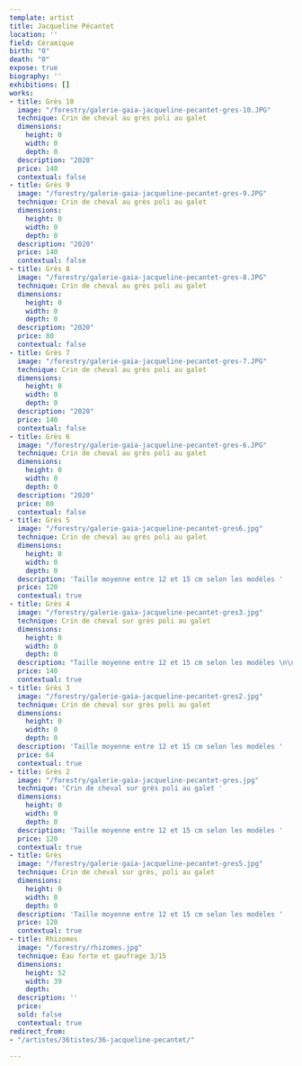 ```yaml
---
template: artist
title: Jacqueline Pécantet
location: ''
field: Céramique
birth: "0"
death: "0"
expose: true
biography: ''
exhibitions: []
works:
- title: Grès 10
  image: "/forestry/galerie-gaia-jacqueline-pecantet-gres-10.JPG"
  technique: Crin de cheval au grès poli au galet
  dimensions:
    height: 0
    width: 0
    depth: 0
  description: "2020"
  price: 140
  contextual: false
- title: Grès 9
  image: "/forestry/galerie-gaia-jacqueline-pecantet-gres-9.JPG"
  technique: Crin de cheval au grès poli au galet
  dimensions:
    height: 0
    width: 0
    depth: 0
  description: "2020"
  price: 140
  contextual: false
- title: Grès 8
  image: "/forestry/galerie-gaia-jacqueline-pecantet-gres-8.JPG"
  technique: Crin de cheval au grès poli au galet
  dimensions:
    height: 0
    width: 0
    depth: 0
  description: "2020"
  price: 80
  contextual: false
- title: Grès 7
  image: "/forestry/galerie-gaia-jacqueline-pecantet-gres-7.JPG"
  technique: Crin de cheval au grès poli au galet
  dimensions:
    height: 0
    width: 0
    depth: 0
  description: "2020"
  price: 140
  contextual: false
- title: Grès 6
  image: "/forestry/galerie-gaia-jacqueline-pecantet-gres-6.JPG"
  technique: Crin de cheval au grès poli au galet
  dimensions:
    height: 0
    width: 0
    depth: 0
  description: "2020"
  price: 80
  contextual: false
- title: Grès 5
  image: "/forestry/galerie-gaia-jacqueline-pecantet-gres6.jpg"
  technique: Crin de cheval au grès poli au galet
  dimensions:
    height: 0
    width: 0
    depth: 0
  description: 'Taille moyenne entre 12 et 15 cm selon les modèles '
  price: 120
  contextual: true
- title: Grès 4
  image: "/forestry/galerie-gaia-jacqueline-pecantet-gres3.jpg"
  technique: Crin de cheval sur grès poli au galet
  dimensions:
    height: 0
    width: 0
    depth: 0
  description: "Taille moyenne entre 12 et 15 cm selon les modèles \n\nVendu par lot"
  price: 140
  contextual: true
- title: Grès 3
  image: "/forestry/galerie-gaia-jacqueline-pecantet-gres2.jpg"
  technique: Crin de cheval sur grès poli au galet
  dimensions:
    height: 0
    width: 0
    depth: 0
  description: 'Taille moyenne entre 12 et 15 cm selon les modèles '
  price: 64
  contextual: true
- title: Grès 2
  image: "/forestry/galerie-gaia-jacqueline-pecantet-gres.jpg"
  technique: 'Crin de cheval sur grès poli au galet '
  dimensions:
    height: 0
    width: 0
    depth: 0
  description: 'Taille moyenne entre 12 et 15 cm selon les modèles '
  price: 120
  contextual: true
- title: Grès
  image: "/forestry/galerie-gaia-jacqueline-pecantet-gres5.jpg"
  technique: Crin de cheval sur grès, poli au galet
  dimensions:
    height: 0
    width: 0
    depth: 0
  description: 'Taille moyenne entre 12 et 15 cm selon les modèles '
  price: 120
  contextual: true
- title: Rhizomes
  image: "/forestry/rhizomes.jpg"
  technique: Eau forte et gaufrage 3/15
  dimensions:
    height: 52
    width: 39
    depth: 
  description: ''
  price: 
  sold: false
  contextual: true
redirect_from:
- "/artistes/36tistes/36-jacqueline-pecantet/"

---
```

